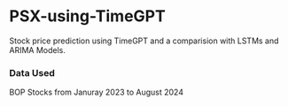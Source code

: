 # PSX-using-TimeGPT
Stock price prediction using TimeGPT and a comparision with LSTMs and ARIMA Models.
### Data Used
BOP Stocks from Januray 2023 to August 2024